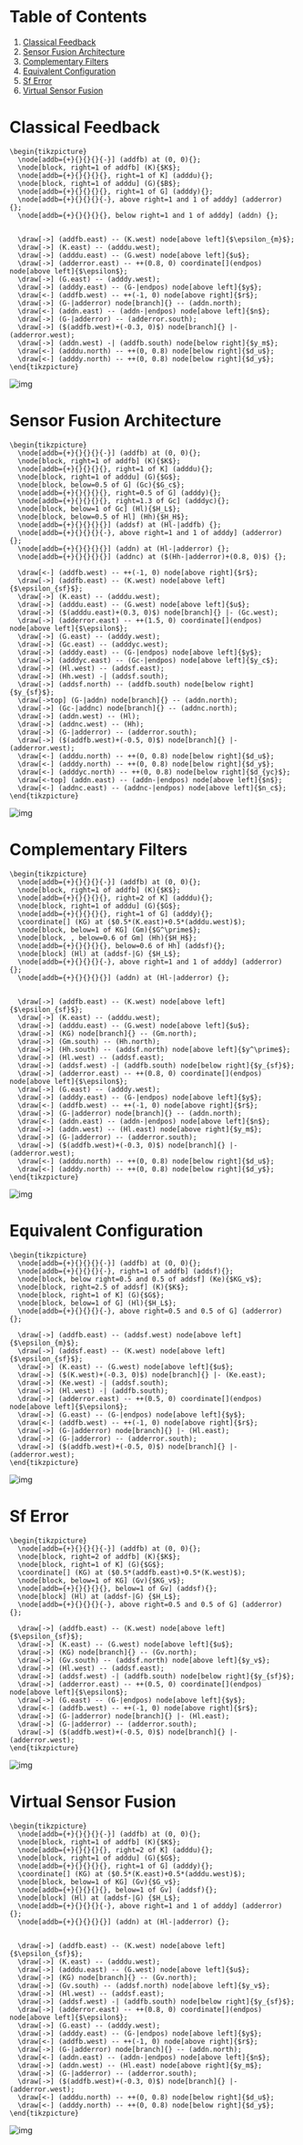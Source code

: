# Table of Contents

1.  [Classical Feedback](#org1620fda)
2.  [Sensor Fusion Architecture](#org8c0d036)
3.  [Complementary Filters](#org86fba4e)
4.  [Equivalent Configuration](#org717401a)
5.  [Sf Error](#org645525d)
6.  [Virtual Sensor Fusion](#org8cb63f4)



<a id="org1620fda"></a>

# Classical Feedback

    \begin{tikzpicture}
      \node[addb={+}{}{}{}{-}] (addfb) at (0, 0){};
      \node[block, right=1 of addfb] (K){$K$};
      \node[addb={+}{}{}{}{}, right=1 of K] (adddu){};
      \node[block, right=1 of adddu] (G){$B$};
      \node[addb={+}{}{}{}{}, right=1 of G] (adddy){};
      \node[addb={+}{}{}{}{-}, above right=1 and 1 of adddy] (adderror) {};
      \node[addb={+}{}{}{}{}, below right=1 and 1 of adddy] (addn) {};


      \draw[->] (addfb.east) -- (K.west) node[above left]{$\epsilon_{m}$};
      \draw[->] (K.east) -- (adddu.west);
      \draw[->] (adddu.east) -- (G.west) node[above left]{$u$};
      \draw[->] (adderror.east) -- ++(0.8, 0) coordinate[](endpos) node[above left]{$\epsilon$};
      \draw[->] (G.east) -- (adddy.west);
      \draw[->] (adddy.east) -- (G-|endpos) node[above left]{$y$};
      \draw[<-] (addfb.west) -- ++(-1, 0) node[above right]{$r$};
      \draw[->] (G-|adderror) node[branch]{} -- (addn.north);
      \draw[<-] (addn.east) -- (addn-|endpos) node[above left]{$n$};
      \draw[->] (G-|adderror) -- (adderror.south);
      \draw[->] ($(addfb.west)+(-0.3, 0)$) node[branch]{} |- (adderror.west);
      \draw[->] (addn.west) -| (addfb.south) node[below right]{$y_m$};
      \draw[<-] (adddu.north) -- ++(0, 0.8) node[below right]{$d_u$};
      \draw[<-] (adddy.north) -- ++(0, 0.8) node[below right]{$d_y$};
    \end{tikzpicture}

![img](classical_feedback.png)


<a id="org8c0d036"></a>

# Sensor Fusion Architecture

    \begin{tikzpicture}
      \node[addb={+}{}{}{}{-}] (addfb) at (0, 0){};
      \node[block, right=1 of addfb] (K){$K$};
      \node[addb={+}{}{}{}{}, right=1 of K] (adddu){};
      \node[block, right=1 of adddu] (G){$G$};
      \node[block, below=0.5 of G] (Gc){$G_c$};
      \node[addb={+}{}{}{}{}, right=0.5 of G] (adddy){};
      \node[addb={+}{}{}{}{}, right=1.3 of Gc] (adddyc){};
      \node[block, below=1 of Gc] (Hl){$H_L$};
      \node[block, below=0.5 of Hl] (Hh){$H_H$};
      \node[addb={+}{}{}{}{}] (addsf) at (Hl-|addfb) {};
      \node[addb={+}{}{}{}{-}, above right=1 and 1 of adddy] (adderror) {};
      \node[addb={+}{}{}{}{}] (addn) at (Hl-|adderror) {};
      \node[addb={+}{}{}{}{}] (addnc) at ($(Hh-|adderror)+(0.8, 0)$) {};

      \draw[<-] (addfb.west) -- ++(-1, 0) node[above right]{$r$};
      \draw[->] (addfb.east) -- (K.west) node[above left]{$\epsilon_{sf}$};
      \draw[->] (K.east) -- (adddu.west);
      \draw[->] (adddu.east) -- (G.west) node[above left]{$u$};
      \draw[->] ($(adddu.east)+(0.3, 0)$) node[branch]{} |- (Gc.west);
      \draw[->] (adderror.east) -- ++(1.5, 0) coordinate[](endpos) node[above left]{$\epsilon$};
      \draw[->] (G.east) -- (adddy.west);
      \draw[->] (Gc.east) -- (adddyc.west);
      \draw[->] (adddy.east) -- (G-|endpos) node[above left]{$y$};
      \draw[->] (adddyc.east) -- (Gc-|endpos) node[above left]{$y_c$};
      \draw[->] (Hl.west) -- (addsf.east);
      \draw[->] (Hh.west) -| (addsf.south);
      \draw[->] (addsf.north) -- (addfb.south) node[below right]{$y_{sf}$};
      \draw[->top] (G-|addn) node[branch]{} -- (addn.north);
      \draw[->] (Gc-|addnc) node[branch]{} -- (addnc.north);
      \draw[->] (addn.west) -- (Hl);
      \draw[->] (addnc.west) -- (Hh);
      \draw[->] (G-|adderror) -- (adderror.south);
      \draw[->] ($(addfb.west)+(-0.5, 0)$) node[branch]{} |- (adderror.west);
      \draw[<-] (adddu.north) -- ++(0, 0.8) node[below right]{$d_u$};
      \draw[<-] (adddy.north) -- ++(0, 0.8) node[below right]{$d_y$};
      \draw[<-] (adddyc.north) -- ++(0, 0.8) node[below right]{$d_{yc}$};
      \draw[<-top] (addn.east) -- (addn-|endpos) node[above left]{$n$};
      \draw[<-] (addnc.east) -- (addnc-|endpos) node[above left]{$n_c$};
    \end{tikzpicture}

![img](sf_architecture.png)


<a id="org86fba4e"></a>

# Complementary Filters

    \begin{tikzpicture}
      \node[addb={+}{}{}{}{-}] (addfb) at (0, 0){};
      \node[block, right=1 of addfb] (K){$K$};
      \node[addb={+}{}{}{}{}, right=2 of K] (adddu){};
      \node[block, right=1 of adddu] (G){$G$};
      \node[addb={+}{}{}{}{}, right=1 of G] (adddy){};
      \coordinate[] (KG) at ($0.5*(K.east)+0.5*(adddu.west)$);
      \node[block, below=1 of KG] (Gm){$G^\prime$};
      \node[block, , below=0.6 of Gm] (Hh){$H_H$};
      \node[addb={+}{}{}{}{}, below=0.6 of Hh] (addsf){};
      \node[block] (Hl) at (addsf-|G) {$H_L$};
      \node[addb={+}{}{}{}{-}, above right=1 and 1 of adddy] (adderror) {};
      \node[addb={+}{}{}{}{}] (addn) at (Hl-|adderror) {};


      \draw[->] (addfb.east) -- (K.west) node[above left]{$\epsilon_{sf}$};
      \draw[->] (K.east) -- (adddu.west);
      \draw[->] (adddu.east) -- (G.west) node[above left]{$u$};
      \draw[->] (KG) node[branch]{} -- (Gm.north);
      \draw[->] (Gm.south) -- (Hh.north);
      \draw[->] (Hh.south) -- (addsf.north) node[above left]{$y^\prime$};
      \draw[->] (Hl.west) -- (addsf.east);
      \draw[->] (addsf.west) -| (addfb.south) node[below right]{$y_{sf}$};
      \draw[->] (adderror.east) -- ++(0.8, 0) coordinate[](endpos) node[above left]{$\epsilon$};
      \draw[->] (G.east) -- (adddy.west);
      \draw[->] (adddy.east) -- (G-|endpos) node[above left]{$y$};
      \draw[<-] (addfb.west) -- ++(-1, 0) node[above right]{$r$};
      \draw[->] (G-|adderror) node[branch]{} -- (addn.north);
      \draw[<-] (addn.east) -- (addn-|endpos) node[above left]{$n$};
      \draw[->] (addn.west) -- (Hl.east) node[above right]{$y_m$};
      \draw[->] (G-|adderror) -- (adderror.south);
      \draw[->] ($(addfb.west)+(-0.3, 0)$) node[branch]{} |- (adderror.west);
      \draw[<-] (adddu.north) -- ++(0, 0.8) node[below right]{$d_u$};
      \draw[<-] (adddy.north) -- ++(0, 0.8) node[below right]{$d_y$};
    \end{tikzpicture}

![img](sf_complementary_filters.png)


<a id="org717401a"></a>

# Equivalent Configuration

    \begin{tikzpicture}
      \node[addb={+}{}{}{}{-}] (addfb) at (0, 0){};
      \node[addb={+}{}{}{}{-}, right=1 of addfb] (addsf){};
      \node[block, below right=0.5 and 0.5 of addsf] (Ke){$KG_v$};
      \node[block, right=2.5 of addsf] (K){$K$};
      \node[block, right=1 of K] (G){$G$};
      \node[block, below=1 of G] (Hl){$H_L$};
      \node[addb={+}{}{}{}{-}, above right=0.5 and 0.5 of G] (adderror) {};

      \draw[->] (addfb.east) -- (addsf.west) node[above left]{$\epsilon_{m}$};
      \draw[->] (addsf.east) -- (K.west) node[above left]{$\epsilon_{sf}$};
      \draw[->] (K.east) -- (G.west) node[above left]{$u$};
      \draw[->] ($(K.west)+(-0.3, 0)$) node[branch]{} |- (Ke.east);
      \draw[->] (Ke.west) -| (addsf.south);
      \draw[->] (Hl.west) -| (addfb.south);
      \draw[->] (adderror.east) -- ++(0.5, 0) coordinate[](endpos) node[above left]{$\epsilon$};
      \draw[->] (G.east) -- (G-|endpos) node[above left]{$y$};
      \draw[<-] (addfb.west) -- ++(-1, 0) node[above right]{$r$};
      \draw[->] (G-|adderror) node[branch]{} |- (Hl.east);
      \draw[->] (G-|adderror) -- (adderror.south);
      \draw[->] ($(addfb.west)+(-0.5, 0)$) node[branch]{} |- (adderror.west);
    \end{tikzpicture}

![img](sf_eq_conf.png)


<a id="org645525d"></a>

# Sf Error

    \begin{tikzpicture}
      \node[addb={+}{}{}{}{-}] (addfb) at (0, 0){};
      \node[block, right=2 of addfb] (K){$K$};
      \node[block, right=1 of K] (G){$G$};
      \coordinate[] (KG) at ($0.5*(addfb.east)+0.5*(K.west)$);
      \node[block, below=1 of KG] (Gv){$KG_v$};
      \node[addb={+}{}{}{}{}, below=1 of Gv] (addsf){};
      \node[block] (Hl) at (addsf-|G) {$H_L$};
      \node[addb={+}{}{}{}{-}, above right=0.5 and 0.5 of G] (adderror) {};

      \draw[->] (addfb.east) -- (K.west) node[above left]{$\epsilon_{sf}$};
      \draw[->] (K.east) -- (G.west) node[above left]{$u$};
      \draw[->] (KG) node[branch]{} -- (Gv.north);
      \draw[->] (Gv.south) -- (addsf.north) node[above left]{$y_v$};
      \draw[->] (Hl.west) -- (addsf.east);
      \draw[->] (addsf.west) -| (addfb.south) node[below right]{$y_{sf}$};
      \draw[->] (adderror.east) -- ++(0.5, 0) coordinate[](endpos) node[above left]{$\epsilon$};
      \draw[->] (G.east) -- (G-|endpos) node[above left]{$y$};
      \draw[<-] (addfb.west) -- ++(-1, 0) node[above right]{$r$};
      \draw[->] (G-|adderror) node[branch]{} |- (Hl.east);
      \draw[->] (G-|adderror) -- (adderror.south);
      \draw[->] ($(addfb.west)+(-0.5, 0)$) node[branch]{} |- (adderror.west);
    \end{tikzpicture}

![img](sf_error.png)


<a id="org8cb63f4"></a>

# Virtual Sensor Fusion

    \begin{tikzpicture}
      \node[addb={+}{}{}{}{-}] (addfb) at (0, 0){};
      \node[block, right=1 of addfb] (K){$K$};
      \node[addb={+}{}{}{}{}, right=2 of K] (adddu){};
      \node[block, right=1 of adddu] (G){$G$};
      \node[addb={+}{}{}{}{}, right=1 of G] (adddy){};
      \coordinate[] (KG) at ($0.5*(K.east)+0.5*(adddu.west)$);
      \node[block, below=1 of KG] (Gv){$G_v$};
      \node[addb={+}{}{}{}{}, below=1 of Gv] (addsf){};
      \node[block] (Hl) at (addsf-|G) {$H_L$};
      \node[addb={+}{}{}{}{-}, above right=1 and 1 of adddy] (adderror) {};
      \node[addb={+}{}{}{}{}] (addn) at (Hl-|adderror) {};


      \draw[->] (addfb.east) -- (K.west) node[above left]{$\epsilon_{sf}$};
      \draw[->] (K.east) -- (adddu.west);
      \draw[->] (adddu.east) -- (G.west) node[above left]{$u$};
      \draw[->] (KG) node[branch]{} -- (Gv.north);
      \draw[->] (Gv.south) -- (addsf.north) node[above left]{$y_v$};
      \draw[->] (Hl.west) -- (addsf.east);
      \draw[->] (addsf.west) -| (addfb.south) node[below right]{$y_{sf}$};
      \draw[->] (adderror.east) -- ++(0.8, 0) coordinate[](endpos) node[above left]{$\epsilon$};
      \draw[->] (G.east) -- (adddy.west);
      \draw[->] (adddy.east) -- (G-|endpos) node[above left]{$y$};
      \draw[<-] (addfb.west) -- ++(-1, 0) node[above right]{$r$};
      \draw[->] (G-|adderror) node[branch]{} -- (addn.north);
      \draw[<-] (addn.east) -- (addn-|endpos) node[above left]{$n$};
      \draw[->] (addn.west) -- (Hl.east) node[above right]{$y_m$};
      \draw[->] (G-|adderror) -- (adderror.south);
      \draw[->] ($(addfb.west)+(-0.3, 0)$) node[branch]{} |- (adderror.west);
      \draw[<-] (adddu.north) -- ++(0, 0.8) node[below right]{$d_u$};
      \draw[<-] (adddy.north) -- ++(0, 0.8) node[below right]{$d_y$};
    \end{tikzpicture}

![img](sf_virtual.png)
